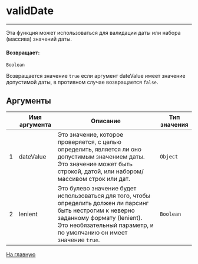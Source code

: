 # validDate

---

Эта функция может использоваться для валидации даты или набора (массива) значений даты.

#### Возвращает:

`Boolean`

Возвращается значение `true` если аргумент dateValue имеет значение допустимой даты, в противном случае
возвращается `false`.

## Аргументы

|  | Имя аргумента | Описание | Тип значения |
| --- | --- | --- | --- |
| 1 | dateValue | Это значение, которое проверяется, с целью определить, является ли оно допустимым значением даты. Это значение может быть строкой, датой, или набором/массивом строк или дат. | `Object` |
| 2 | lenient | Это булево значение будет использоваться для того, чтобы определить должен ли парсинг быть нестрогим к неверно заданному формату (lenient). Это необязательный параметр, и по умолчанию он имеет значение `true`. | `Boolean` |



[На главную](./)